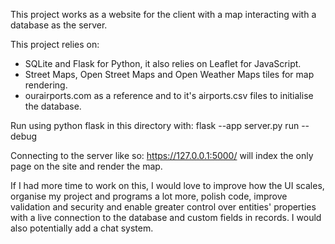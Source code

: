 This project works as a website for the client with a map interacting with a database as the server.

This project relies on:
- SQLite and Flask for Python, it also relies on Leaflet for JavaScript.
- Street Maps, Open Street Maps and Open Weather Maps tiles for map rendering.
- ourairports.com as a reference and to it's airports.csv files to initialise the database.

Run using python flask in this directory with: flask --app server.py run --debug

Connecting to the server like so: https://127.0.0.1:5000/ will index the only page on the site and render the map.

If I had more time to work on this, I would love to improve how the UI scales, organise my project and programs a lot more, polish code, improve validation and security and enable greater control over entities' properties with a live connection to the database and custom fields in records.
I would also potentially add a chat system.
